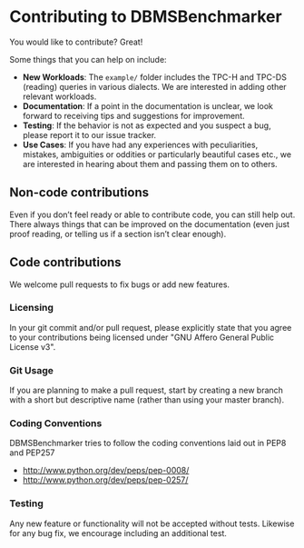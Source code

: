 # Contributing to DBMSBenchmarker

You would like to contribute? Great!

Some things that you can help on include:
* **New Workloads**: The `example/` folder includes the TPC-H and TPC-DS (reading) queries in various dialects. We are interested in adding other relevant workloads.
* **Documentation**: If a point in the documentation is unclear, we look forward to receiving tips and suggestions for improvement.
* **Testing**: If the behavior is not as expected and you suspect a bug, please report it to our issue tracker.
* **Use Cases**: If you have had any experiences with peculiarities, mistakes, ambiguities or oddities or particularly beautiful cases etc., we are interested in hearing about them and passing them on to others.

## Non-code contributions

Even if you don’t feel ready or able to contribute code, you can still help out. There always things that can be improved on the documentation (even just proof reading, or telling us if a section isn’t clear enough).


## Code contributions

We welcome pull requests to fix bugs or add new features.

### Licensing

In your git commit and/or pull request, please explicitly state that you agree to your contributions being licensed under "GNU Affero General Public License v3".


### Git Usage

If you are planning to make a pull request, start by creating a new branch with a short but descriptive name (rather than using your master branch).


### Coding Conventions

DBMSBenchmarker tries to follow the coding conventions laid out in PEP8 and PEP257

- http://www.python.org/dev/peps/pep-0008/
- http://www.python.org/dev/peps/pep-0257/


### Testing

Any new feature or functionality will not be accepted without tests.
Likewise for any bug fix, we encourage including an additional test.


